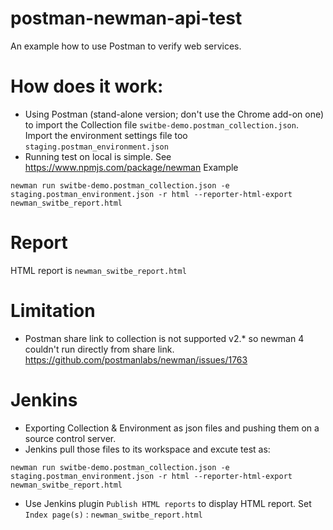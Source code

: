# postman-newman-api-test
An example how to use Postman to verify web services.

# How does it work:
- Using Postman (stand-alone version; don't use the Chrome add-on one) to import the Collection file `switbe-demo.postman_collection.json`. Import the environment settings file too `staging.postman_environment.json`
- Running test on local is simple. See https://www.npmjs.com/package/newman
Example
```
newman run switbe-demo.postman_collection.json -e staging.postman_environment.json -r html --reporter-html-export newman_switbe_report.html
```

# Report
HTML report is `newman_switbe_report.html`

# Limitation
- Postman share link to collection is not supported v2.* so newman 4 couldn't run directly from share link.
https://github.com/postmanlabs/newman/issues/1763

# Jenkins 
- Exporting Collection & Environment as json files and pushing them on a source control server.
- Jenkins pull those files to its workspace and excute test as:
```
newman run switbe-demo.postman_collection.json -e staging.postman_environment.json -r html --reporter-html-export newman_switbe_report.html
```
- Use Jenkins plugin `Publish HTML reports` to display HTML report. Set `Index page(s)` : `newman_switbe_report.html`

